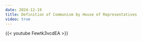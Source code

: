 ```yaml
---
date: 2024-12-19
title: Definition of Communism by House of Representatives
video: true
---
```



{{< youtube Fewtk3vcdEA >}}

